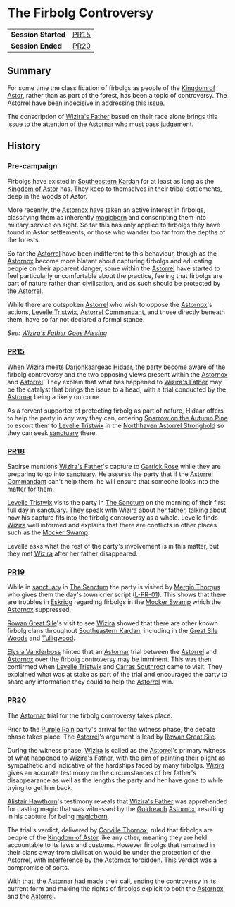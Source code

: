 # The Firbolg Controversy

|||
| --- | --- |
| **Session Started** | [PR15](../../sessions/PR15.md) | storyline.2
| **Session Ended** | [PR20](../../sessions/PR20.md) |

## Summary

For some time the classification of firbolgs as people of the [Kingdom of Astor](../../civilisations/kingdom-of-astor/kingdom-of-astor.md), rather than as part of the forest, has been a topic of controversy. The [Astorrel](../../organisations/government/astorrel/astorrel.md) have been indecisive in addressing this issue.

The conscription of [Wizira's Father](../../characters/wiziras-father.md) based on their race alone brings this issue to the attention of the [Astornar](../../organisations/government/astornar.md) who must pass judgement.

## History

### Pre-campaign

Firbolgs have existed in [Southeastern Kardan](../../places/regions/southeastern-kardan.md) for at least as long as the [Kingdom of Astor](../../civilisations/kingdom-of-astor/kingdom-of-astor.md) has. They keep to themselves in their tribal settlements, deep in the woods of Astor.

More recently, the [Astornox](../../organisations/government/astornox/astornox.md) have taken an active interest in firbolgs, classifying them as inherently [magicborn](../../civilisations/kingdom-of-astor/magicborn.md) and conscripting them into military service on sight. So far this has only applied to firbolgs they have found in Astor settlements, or those who wander too far from the depths of the forests.

So far the [Astorrel](../../organisations/government/astorrel/astorrel.md) have been indifferent to this behaviour, though as the [Astornox](../../organisations/government/astornox/astornox.md) become more blatant about capturing firbolgs and educating people on their apparent danger, some within the [Astorrel](../../organisations/government/astorrel/astorrel.md) have started to feel particularly uncomfortable about the practice, feeling that firbolgs are part of nature rather than civilisation, and as such should be protected by the [Astorrel](../../organisations/government/astorrel/astorrel.md).

While there are outspoken [Astorrel](../../organisations/government/astorrel/astorrel.md) who wish to oppose the [Astornox](../../organisations/government/astornox/astornox.md)'s actions, [Levelle Tristwix](../../characters/levelle-tristwix.md), [Astorrel Commandant](../../organisations/government/astorrel/ranks/astorrel-commandant.md), and those directly beneath them, have so far not declared a formal stance.

*See: [Wizira's Father Goes Missing](wiziras-father-goes-missing.md)*

### [PR15](../../sessions/PR15.md)

When [Wizira](../../characters/wizira.md) meets [Darjonkaargeac Hidaar](../../characters/darjonkaargeac-hidaar.md), the party become aware of the firbolg controversy and the two opposing views present within the [Astornox](../../organisations/government/astornox/astornox.md) and [Astorrel](../../organisations/government/astorrel/astorrel.md). They explain that what has happened to [Wizira's Father](../../characters/wiziras-father.md) may be the catalyst that brings the issue to a head, with a trial conducted by the [Astornar](../../organisations/government/astornar.md) being a likely outcome.

As a fervent supporter of protecting firbolg as part of nature, Hidaar offers to help the party in any way they can, ordering [Sparrow on the Autumn Pine](../../characters/sparrow-on-the-autumn-pine.md) to escort them to [Levelle Tristwix](../../characters/levelle-tristwix.md) in the [Northhaven Astorrel Stronghold](../../places/settlements/strongholds/northhaven-astorrel-stronghold.md) so they can seek [sanctuary](../../organisations/government/astorrel/sanctuary.md) there.

### [PR18](../../sessions/PR18.md)

Saoirse mentions [Wizira's Father](../../characters/wiziras-father.md)'s capture to [Garrick Rose](../../characters/garrick-rose.md) while they are preparing to go into [sanctuary](../../organisations/government/astorrel/sanctuary.md). He assures the party that if the [Astorrel Commandant](../../organisations/government/astorrel/ranks/astorrel-commandant.md) can't help them, he will ensure that someone looks into the matter for them.

[Levelle Tristwix](../../characters/levelle-tristwix.md) visits the party in [The Sanctum](../../places/buildings/government/the-sanctum.md) on the morning of their first full day in [sanctuary](../../organisations/government/astorrel/sanctuary.md). They speak with [Wizira](../../characters/wizira.md) about her father, talking about how his capture fits into the firbolg controversy as a whole. Levelle finds [Wizira](../../characters/wizira.md) well informed and explains that there are conflicts in other places such as the [Mocker Swamp](../../places/topography/swamps-deltas/mocker-swamp.md).

Levelle asks what the rest of the party's involvement is in this matter, but they met [Wizira](../../characters/wizira.md) after her father disappeared.

### [PR19](../../sessions/PR19.md)

While in [sanctuary](../../organisations/government/astorrel/sanctuary.md) in [The Sanctum](../../places/buildings/government/the-sanctum.md) the party is visited by [Mergin Thorgus](../../characters/mergin-thorgus.md) who gives them the day's town crier script ([L-PR-01](../../letters/L-PR-01.md)). This shows that there are troubles in [Eskrigg](../../places/settlements/cities/eskrigg.md) regarding firbolgs in the [Mocker Swamp](../../places/topography/swamps-deltas/mocker-swamp.md) which the [Astornox](../../organisations/government/astornox/astornox.md) suppressed.

[Rowan Great Sile](../../characters/rowan-great-sile.md)'s visit to see [Wizira](../../characters/wizira.md) showed that there are other known firbolg clans throughout [Southeastern Kardan](../../places/regions/southeastern-kardan.md), including in the [Great Sile Woods](../../places/topography/forests/great-sile-woods.md) and [Tulligwood](../../places/topography/forests/tulligwood.md).

[Elysia Vanderboss](../../characters/elysia-vanderboss.md) hinted that an [Astornar](../../organisations/government/astornar.md) trial between the [Astorrel](../../organisations/government/astorrel/astorrel.md) and [Astornox](../../organisations/government/astornox/astornox.md) over the firbolg controversy may be imminent. This was then confirmed when [Levelle Tristwix](../../characters/levelle-tristwix.md) and [Carras Southroot](../../characters/carras-southroot.md) came to visit. They explained what was at stake as part of the trial and encouraged the party to share any information they could to help the [Astorrel](../../organisations/government/astorrel/astorrel.md) win.

### [PR20](../../sessions/PR20.md)

The [Astornar](../../organisations/government/astornar.md) trial for the firbolg controversy takes place.

Prior to the [Purple Rain](../../campaigns/C1-purple-rain.md) party's arrival for the witness phase, the debate phase takes place. The [Astorrel](../../organisations/government/astorrel/astorrel.md)'s argument is lead by [Rowan Great Sile](../../characters/rowan-great-sile.md).

During the witness phase, [Wizira](../../characters/wizira.md) is called as the [Astorrel](../../organisations/government/astorrel/astorrel.md)'s primary witness of what happened to [Wizira's Father](../../characters/wiziras-father.md), with the aim of painting their plight as sympathetic and indicative of the hardships faced by many firbolgs. [Wizira](../../characters/wizira.md) gives an accurate testimony on the circumstances of her father's disappearance as well as the lengths the party and her have gone to while trying to get him back.

[Alistair Hawthorn](../../characters/alistair-hawthorn.md)'s testimony reveals that [Wizira's Father](../../characters/wiziras-father.md) was apprehended for casting magic that was witnessed by the [Goldreach](../../places/settlements/towns/goldreach.md) [Astornox](../../organisations/government/astornox/astornox.md), resulting in his capture for being [magicborn](../../civilisations/kingdom-of-astor/magicborn.md).

The trial's verdict, delivered by [Corville Thornox](../../characters/corville-thornox.md), ruled that firbolgs are people of the [Kingdom of Astor](../../civilisations/kingdom-of-astor/kingdom-of-astor.md) like any other, meaning they are held accountable to its laws and customs. However firbolgs that remained in their clans away from civilisation would be under the protection of the [Astorrel](../../organisations/government/astorrel/astorrel.md), with interference by the [Astornox](../../organisations/government/astornox/astornox.md) forbidden. This verdict was a compromise of sorts.

With that, the [Astornar](../../organisations/government/astornar.md) had made their call, ending the controversy in its current form and making the rights of firbolgs explicit to both the [Astornox](../../organisations/government/astornox/astornox.md) and the [Astorrel](../../organisations/government/astorrel/astorrel.md).

